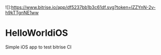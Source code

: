 ![]:https://www.bitrise.io/app/df5237bb1b3c61df.svg?token=lZZYnN-2v-h9kTTgnNE1ww
# HelloWorldiOS
Simple iOS app to test bitrise CI

